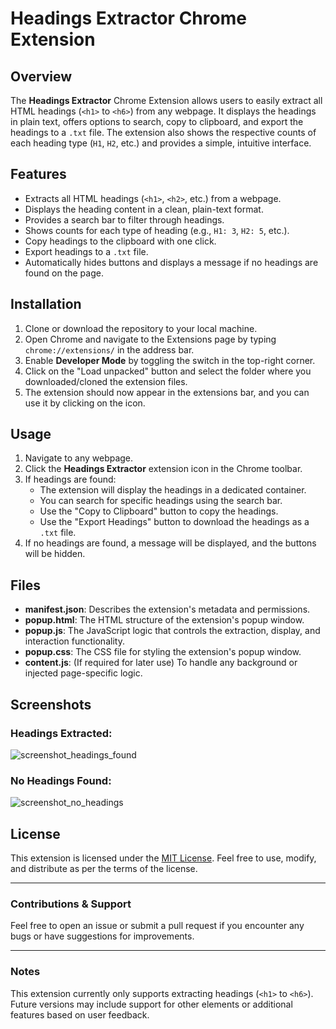 # Headings Extractor Chrome Extension

## Overview

The **Headings Extractor** Chrome Extension allows users to easily extract all HTML headings (`<h1>` to `<h6>`) from any webpage. It displays the headings in plain text, offers options to search, copy to clipboard, and export the headings to a `.txt` file. The extension also shows the respective counts of each heading type (`H1`, `H2`, etc.) and provides a simple, intuitive interface.

## Features

- Extracts all HTML headings (`<h1>`, `<h2>`, etc.) from a webpage.
- Displays the heading content in a clean, plain-text format.
- Provides a search bar to filter through headings.
- Shows counts for each type of heading (e.g., `H1: 3`, `H2: 5`, etc.).
- Copy headings to the clipboard with one click.
- Export headings to a `.txt` file.
- Automatically hides buttons and displays a message if no headings are found on the page.

## Installation

1. Clone or download the repository to your local machine.
2. Open Chrome and navigate to the Extensions page by typing `chrome://extensions/` in the address bar.
3. Enable **Developer Mode** by toggling the switch in the top-right corner.
4. Click on the "Load unpacked" button and select the folder where you downloaded/cloned the extension files.
5. The extension should now appear in the extensions bar, and you can use it by clicking on the icon.

## Usage

1. Navigate to any webpage.
2. Click the **Headings Extractor** extension icon in the Chrome toolbar.
3. If headings are found:
   - The extension will display the headings in a dedicated container.
   - You can search for specific headings using the search bar.
   - Use the "Copy to Clipboard" button to copy the headings.
   - Use the "Export Headings" button to download the headings as a `.txt` file.
4. If no headings are found, a message will be displayed, and the buttons will be hidden.

## Files

- **manifest.json**: Describes the extension's metadata and permissions.
- **popup.html**: The HTML structure of the extension's popup window.
- **popup.js**: The JavaScript logic that controls the extraction, display, and interaction functionality.
- **popup.css**: The CSS file for styling the extension's popup window.
- **content.js**: (If required for later use) To handle any background or injected page-specific logic.

## Screenshots

### Headings Extracted:
![screenshot_headings_found](screenshot_headings_found.png)

### No Headings Found:
![screenshot_no_headings](screenshot_no_headings.png)

## License

This extension is licensed under the [MIT License](LICENSE). Feel free to use, modify, and distribute as per the terms of the license.

---

### Contributions & Support

Feel free to open an issue or submit a pull request if you encounter any bugs or have suggestions for improvements.

---

### Notes

This extension currently only supports extracting headings (`<h1>` to `<h6>`). Future versions may include support for other elements or additional features based on user feedback.

